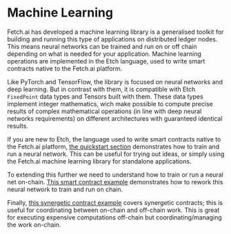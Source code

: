 # Machine Learning

Fetch.ai has developed a machine learning library is a generalised toolkit for building and running this type of applications on distributed ledger nodes. This means neural networks can be trained and run on or off chain depending on what is needed for your application. Machine learning operations are implemented in the Etch language, used to write smart contracts native to the Fetch.ai platform.

Like PyTorch and TensorFlow, the library is focused on neural networks and deep learning. But in contrast with them, it is compatible with Etch `FixedPoint` data types and Tensors built with them. These data types implement integer mathematics, wich make possible to compute precise results of complex mathematical operations (in line with deep neural networks requirements) on different architectures with guaranteed identical results.

If you are new to Etch, the language used to write smart contracts native to the Fetch.ai platform, [the quickstart section](/getting-started/quickstart#training-a-neural-network) demonstrates how to train and run a neural network. This can be useful for trying out ideas, or simply using the Fetch.ai machine learning library for standalone applications.

To extending this further we need to understand how to train or run a neural net on-chain. [This smart contract example](/machine-learning/smart-contract-example) demonstrates how to rework this neural network to train and run on chain.

Finally, [this synergetic contract example](/machine-learning/synergetic-contract-example) covers synergetic contracts; this is useful for coordinating between on-chain and off-chain work. This is great for executing expensive computations off-chain but coordinating/managing the work on-chain.
